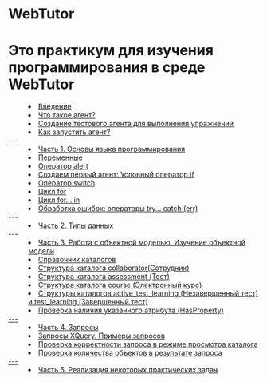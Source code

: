 # WebTutor 
# Это практикум  для изучения программирования в среде WebTutor 

<dd><li> <a href="vved.md"> Введение</a></dd>
<dd><li> <a href="agent.md"> Что такое агент?</a></dd>
<dd><li> <a href="test_agent.md"> Создание тестового агента для выполнения упражнений</a></dd>
<dd><li> <a href="run_agent.md"> Как запустить агент?</a></dd>
---
<dd><li> <a href="1_language.md"> Часть 1. Основы языка программирования</a></dd>
<dd><li> <a href="variables.md"> Переменные</a></dd>
<dd><li> <a href="alert.md"> Оператор alert</a></dd> 
<dd><li> <a href="first_agent__if.md "> Создаем первый агент: Условный оператор if</a></dd>
<dd><li> <a href="switch.md"> Оператор switch</a></dd>
<dd><li> <a href="for.md"> Цикл for</a></dd>
<dd><li> <a href="for_in.md"> Цикл for… in</a></dd>
<dd><li> <a href="try.md"> Обработка ошибок: операторы try… catch (err)</a></dd>
---
<dd><li> <a href=" 2_data_types.md"> Часть 2. Типы данных</a></dd>
---
<dd><li> <a href=" 3_object_model.md"> Часть 3. Работа с объектной моделью. Изучение объектной модели</a></dd>
<dd><li> <a href="catalogs.md"> Справочник каталогов</a></dd>
<dd><li> <a href="collaborator.md"> Структура каталога collaborator(Сотрудник)</a></dd>
<dd><li> <a href="assessment.md"> Структура каталога assessment (Тест)</dd>
<dd><li> <a href="course.md"> Структура каталога course (Электронный курс)</dd>
<dd><li> <a href="other_catalogs1.md"> Структуры каталогов active_test_learning (Незавершенный тест) и test_learning (Завершенный тест)</dd>
<dd><li> <a href="hasproperty.md"> Проверка наличия указанного атрибута (HasProperty)</dd>
---
<dd><li> <a href="4_queries.md"> Часть 4. Запросы</dd>
<dd><li> <a href="XQuery.md"> Запросы XQuery. Примеры запросов</dd>
<dd><li> <a href="XQuery_control.md"> Проверка корректности запроса в режиме просмотра каталога</dd>
<dd><li> <a href="XQuery_quantity.md"> Проверка количества объектов в результате запроса</dd>
---
<dd><li> <a href="5_practical_realization.md"> Часть 5. Реализация некоторых практических задач</dd>

